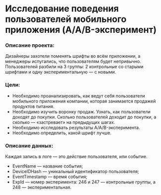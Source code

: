 # Исследование поведения пользователей мобильного приложения (A/A/B-эксперимент)
### Описание проекта:
Дизайнеры захотели поменять шрифты во всём приложении, а менеджеры испугались, что пользователям будет непривычно. 
<br>Пользователей разбили на 3 группы: 2 контрольные со старыми шрифтами и одну экспериментальную — с новыми.</br>
### Цели:
- Необходимо проанализировать, как ведут себя пользователи мобильного приложения компании, которая занимается продажей продуктов питания.
- Необходимо изучить воронку продаж. Узнать, как пользователи доходят до покупки. Сколько пользователей доходит до покупки, а сколько — «застревает» на предыдущих шагах.
- Необходимо исследовать результаты A/A/B-эксперимента. 
- Необходимо определить, какой шрифт лучше.
### Описание данных: 
Каждая запись в логе — это действие пользователя, или событие. 
- EventName — название события;
- DeviceIDHash — уникальный идентификатор пользователя;
- EventTimestamp — время события;
- ExpId — номер эксперимента: 246 и 247 — контрольные группы, а 248 — экспериментальная.
